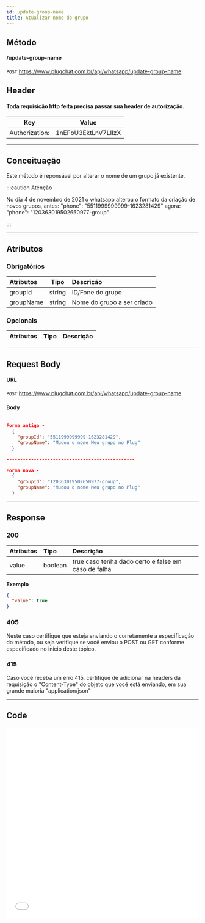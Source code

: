 ```yaml
---
id: update-group-name
title: Atualizar nome do grupo
---
```


## Método

#### /update-group-name

`POST` https://www.plugchat.com.br/api/whatsapp/update-group-name

## Header

#### Toda requisição http feita precisa passar sua header de autorização.

|      Key       |        Value        |
| :------------: | :-----------------: |
| Authorization: | 1nEFbU3EktLnV7LIIzX |

---

## Conceituação

Este método é reponsável por alterar o nome de um grupo já existente.

:::caution Atenção

No dia 4 de novembro de 2021 o whatsapp alterou o formato da criação de novos grupos, antes: "phone": "5511999999999-1623281429" agora: "phone": "120363019502650977-group"

:::

---

## Atributos

### Obrigatórios

| Atributos |  Tipo  | Descrição                  |
| :-------- | :----: | :------------------------- |
| groupId   | string | ID/Fone do grupo           |
| groupName | string | Nome do grupo a ser criado |

### Opcionais

| Atributos | Tipo | Descrição |
| :-------- | :--: | :-------- |

---

## Request Body

#### URL

`POST` https://www.plugchat.com.br/api/whatsapp/update-group-name

#### Body

```json

Forma antiga -
  {
    "groupId": "5511999999999-1623281429",
    "groupName": "Mudou o nome Meu grupo no Plug"
  }

-----------------------------------------------

Forma nova -
  {
    "groupId": "120363019502650977-group",
    "groupName": "Mudou o nome Meu grupo no Plug"
  }

```

---

## Response

### 200

| Atributos | Tipo    | Descrição                                           |
| :-------- | :------ | :-------------------------------------------------- |
| value     | boolean | true caso tenha dado certo e false em caso de falha |

**Exemplo**

```json
{
  "value": true
}
```

### 405

Neste caso certifique que esteja enviando o corretamente a especificação do método, ou seja verifique se você enviou o POST ou GET conforme especificado no início deste tópico.

### 415

Caso você receba um erro 415, certifique de adicionar na headers da requisição o "Content-Type" do objeto que você está enviando, em sua grande maioria "application/json"

---

## Code

<iframe src="//api.apiembed.com/?source=https://raw.githubusercontent.com/fourpixelit/plug-chat-docs/main/json-examples/update-group-name.json&targets=all" frameborder="0" scrolling="no" width="100%" height="500px" seamless></iframe>
